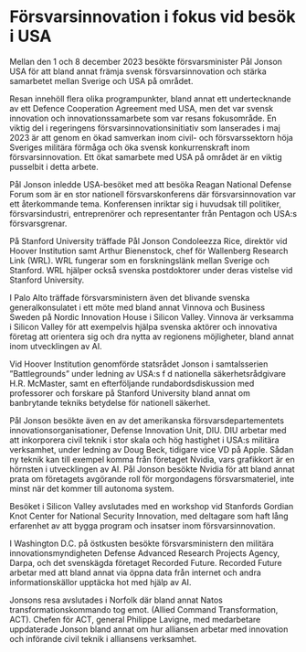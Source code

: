 # Försvarsinnovation i fokus vid besök i USA

Mellan den 1 och 8 december 2023 besökte försvarsminister Pål Jonson USA för att bland annat främja svensk försvarsinnovation och stärka samarbetet mellan Sverige och USA på området.


Resan innehöll flera olika programpunkter, bland annat ett undertecknande av ett Defence Cooperation Agreement med USA, men det var svensk innovation och innovationssamarbete som var resans fokusområde. En viktig del i regeringens försvarsinnovationsinitiativ som lanserades i maj 2023 är att genom en ökad samverkan inom civil\- och försvarssektorn höja Sveriges militära förmåga och öka svensk konkurrenskraft inom försvarsinnovation. Ett ökat samarbete med USA på området är en viktig pusselbit i detta arbete.

Pål Jonson inledde USA\-besöket med att besöka Reagan National Defense Forum som är en stor nationell försvarskonferens där försvarsinnovation var ett återkommande tema. Konferensen inriktar sig i huvudsak till politiker, försvarsindustri, entreprenörer och representanter från Pentagon och USA:s försvarsgrenar.

På Stanford University träffade Pål Jonson Condoleezza Rice, direktör vid Hoover Institution samt Arthur Bienenstock, chef för Wallenberg Research Link (WRL). WRL fungerar som en forskningslänk mellan Sverige och Stanford. WRL hjälper också svenska postdoktorer under deras vistelse vid Stanford University.

I Palo Alto träffade försvarsministern även det blivande svenska generalkonsulatet i ett möte med bland annat Vinnova och Business Sweden på Nordic Innovation House i Silicon Valley. Vinnova är verksamma i Silicon Valley för att exempelvis hjälpa svenska aktörer och innovativa företag att orientera sig och dra nytta av regionens möjligheter, bland annat inom utvecklingen av AI.

Vid Hoover Institution genomförde statsrådet Jonson i samtalsserien ”Battlegrounds” under ledning av USA:s f d nationella säkerhetsrådgivare H.R. McMaster, samt en efterföljande rundabordsdiskussion med professorer och forskare på Stanford University bland annat om banbrytande tekniks betydelse för nationell säkerhet.

Pål Jonson besökte även en av det amerikanska försvarsdepartementets innovationsorganisationer, Defense Innovation Unit, DIU. DIU arbetar med att inkorporera civil teknik i stor skala och hög hastighet i USA:s militära verksamhet, under ledning av Doug Beck, tidigare vice VD på Apple. Sådan ny teknik kan till exempel komma från företaget Nvidia, vars grafikkort är en hörnsten i utvecklingen av AI. Pål Jonson besökte Nvidia för att bland annat prata om företagets avgörande roll för morgondagens försvarsmateriel, inte minst när det kommer till autonoma system.

Besöket i Silicon Valley avslutades med en workshop vid Stanfords Gordian Knot Center for National Security Innovation, med deltagare som haft lång erfarenhet av att bygga program och insatser inom försvarsinnovation.

I Washington D.C. på östkusten besökte försvarsministern den militära innovationsmyndigheten Defense Advanced Research Projects Agency, Darpa, och det svenskägda företaget Recorded Future. Recorded Future arbetar med att bland annat via öppna data från internet och andra informationskällor upptäcka hot med hjälp av AI.

Jonsons resa avslutades i Norfolk där bland annat Natos transformationskommando tog emot. (Allied Command Transformation, ACT). Chefen för ACT, general Philippe Lavigne, med medarbetare uppdaterade Jonson bland annat om hur alliansen arbetar med innovation och införande civil teknik i alliansens verksamhet.
